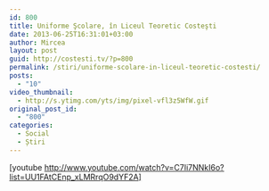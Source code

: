 ```yaml
---
id: 800
title: Uniforme Şcolare, în Liceul Teoretic Costeşti
date: 2013-06-25T16:31:01+03:00
author: Mircea
layout: post
guid: http://costesti.tv/?p=800
permalink: /stiri/uniforme-scolare-in-liceul-teoretic-costesti/
posts:
  - "10"
video_thumbnail:
  - http://s.ytimg.com/yts/img/pixel-vfl3z5WfW.gif
original_post_id:
  - "800"
categories:
  - Social
  - Știri
---
```

[youtube http://www.youtube.com/watch?v=C7Ii7NNkI6o?list=UU1FAtCEnp_xLMRrqO9dYF2A]